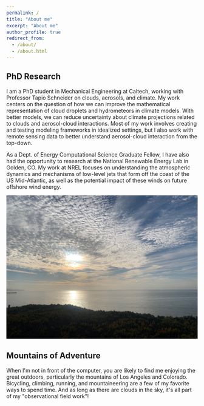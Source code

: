 ```yaml
---
permalink: /
title: "About me"
excerpt: "About me"
author_profile: true
redirect_from: 
  - /about/
  - /about.html
---
```

## PhD Research
I am a PhD student in Mechanical Engineering at Caltech, working with Professor Tapio Schneider on clouds, aerosols, and climate. My work centers on the question of how we can improve the mathematical representation of cloud droplets and hydrometeors in climate models. With better models, we can reduce uncertainty about climate projections related to clouds and aerosol-cloud interactions. Most of my work involves creating and testing modeling frameworks in idealized settings, but I also work with remote sensing data to better understand aerosol-cloud interaction from the top-down.

As a Dept. of Energy Computational Science Graduate Fellow, I have also had the opportunity to research at the National Renewable Energy Lab in Golden, CO. My work at NREL focuses on understanding the atmospheric dynamics and mechanisms of low-level jets that form off the coast of the US Mid-Atlantic, as well as the potential impact of these winds on future offshore wind energy.

![Sc clouds over the ocean in Santa Barbara, CA](../images/clouds.jpeg)

## Mountains of Adventure
When I'm not in front of the computer, you are likely to find me enjoying the great outdoors, particularly the mountains of Los Angeles and Colorado. Bicycling, climbing, running, and mountaineering are a few of my favorite ways to spend time. And as long as there are clouds in the sky, it's all part of my "observational field work"!
